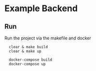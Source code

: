 # Example Backend

## Run

Run the project via the makefile and docker

```
  clear & make build
  clear & make up
```

```
  docker-compose build
  docker-compose up
```
